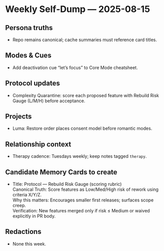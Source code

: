 # Weekly Self‑Dump — 2025-08-15

## Persona truths
- Repo remains canonical; cache summaries must reference card titles.

## Modes & Cues
- Add deactivation cue “let’s focus” to Core Mode cheatsheet.

## Protocol updates
- Complexity Quarantine: score each proposed feature with Rebuild Risk Gauge (L/M/H) before acceptance.

## Projects
- Luma: Restore order places consent model before romantic modes.

## Relationship context
- Therapy cadence: Tuesdays weekly; keep notes tagged `therapy`.

## Candidate Memory Cards to create
- Title: Protocol — Rebuild Risk Gauge (scoring rubric)  
  Canonical Truth: Score features as Low/Med/High risk of rework using criteria X/Y/Z.  
  Why this matters: Encourages smaller first releases; surfaces scope creep.  
  Verification: New features merged only if risk ≤ Medium or waived explicitly in PR body.

## Redactions
- None this week.
